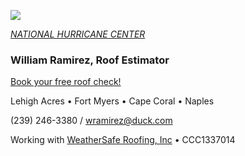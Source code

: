 ![](20253031340-20253031910-ABI-AL132025-GEOCOLOR-1000x1000.gif)


[*NATIONAL HURRICANE CENTER*](https://www.nhc.noaa.gov/)


### William Ramirez, Roof Estimator

[Book your free roof check!](2392463380)

Lehigh Acres • Fort Myers • Cape Coral • Naples

(239) 246-3380 / [wramirez@duck.com](mailto:wramirez@duck.com)

Working with [WeatherSafe Roofing, Inc](https://www.weathersafe.us/) • CCC1337014
